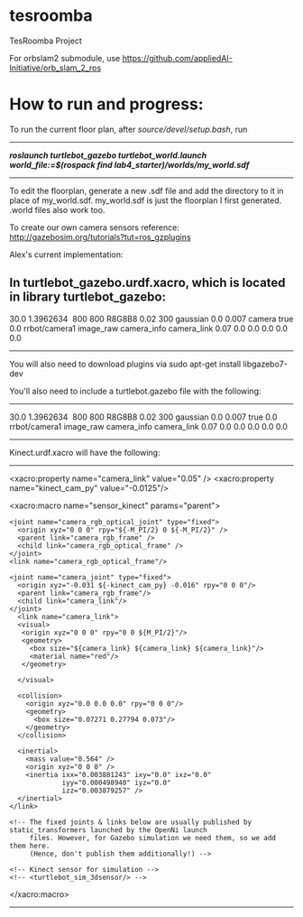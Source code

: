 # tesroomba
TesRoomba Project


For orbslam2 submodule, use https://github.com/appliedAI-Initiative/orb_slam_2_ros

# How to run and progress:

To run the current floor plan, after *source/devel/setup.bash*, run 

---
***roslaunch turtlebot_gazebo turtlebot_world.launch world_file:=$(rospack find lab4_starter)/worlds/my_world.sdf***

---
To edit the floorplan, generate a new .sdf file and add the directory to it in place of my_world.sdf. my_world.sdf is just the floorplan I first generated. .world files also work too.

To create our own camera sensors reference: http://gazebosim.org/tutorials?tut=ros_gzplugins

Alex's current implementation: 

In turtlebot_gazebo.urdf.xacro, which is located in library turtlebot_gazebo: 
---
<?xml version="1.0"?>
<robot name="turtlebot_gazebo" xmlns:xacro="http://ros.org/wiki/xacro">
  <!-- Microsoft Kinect / ASUS Xtion PRO Live for simulation -->
  <xacro:macro name="turtlebot_sim_3dsensor">
    <gazebo reference="camera_link">
      <sensor type="camera" name="camera">
        <update_rate>30.0</update_rate>
         <camera name="head">
           <horizontal_fov>1.3962634</horizontal_fov>
           <image>
             <width>800</width>
             <height>800</height>
             <format>R8G8B8</format>
           </image>
           <clip>
             <near>0.02</near>
             <far>300</far>
           </clip>
           <noise>
             <type>gaussian</type>
             <!-- Noise is sampled independently per pixel on each frame.
                  That pixel's noise value is added to each of its color
                  channels, which at that point lie in the range [0,1]. -->
             <mean>0.0</mean>
             <stddev>0.007</stddev>
           </noise>
         </camera>
        <plugin name="camera_controller" filename="libgazebo_ros_camera.so">
          <cameraName>camera</cameraName>
          <alwaysOn>true</alwaysOn>
          <updateRate>0.0</updateRate>
          <cameraName>rrbot/camera1</cameraName>
          <imageTopicName>image_raw</imageTopicName>
          <cameraInfoTopicName>camera_info</cameraInfoTopicName>
          <frameName>camera_link</frameName>
          <hackBaseline>0.07</hackBaseline>
          <distortionK1>0.0</distortionK1>
          <distortionK2>0.0</distortionK2>
          <distortionK3>0.0</distortionK3>
          <distortionT1>0.0</distortionT1>
          <distortionT2>0.0</distortionT2>
        </plugin>
      </sensor>
    </gazebo>
  </xacro:macro>
</robot>

---

You will also need to download plugins via sudo apt-get install libgazebo7-dev

You'll also need to include a turtlebot.gazebo file with the following:

---
<robot>
  <!-- camera -->
  <gazebo reference="camera_link">
    <sensor type="camera" name="camera1">
      <update_rate>30.0</update_rate>
      <camera name="head">
        <horizontal_fov>1.3962634</horizontal_fov>
        <image>
          <width>800</width>
          <height>800</height>
          <format>R8G8B8</format>
        </image>
        <clip>
          <near>0.02</near>
          <far>300</far>
        </clip>
        <noise>
          <type>gaussian</type>
          <!-- Noise is sampled independently per pixel on each frame.
               That pixel's noise value is added to each of its color
               channels, which at that point lie in the range [0,1]. -->
          <mean>0.0</mean>
          <stddev>0.007</stddev>
        </noise>
      </camera>
      <plugin name="camera_controller" filename="libgazebo_ros_camera.so">
        <alwaysOn>true</alwaysOn>
        <updateRate>0.0</updateRate>
        <cameraName>rrbot/camera1</cameraName>
        <imageTopicName>image_raw</imageTopicName>
        <cameraInfoTopicName>camera_info</cameraInfoTopicName>
        <frameName>camera_link</frameName>
        <hackBaseline>0.07</hackBaseline>
        <distortionK1>0.0</distortionK1>
        <distortionK2>0.0</distortionK2>
        <distortionK3>0.0</distortionK3>
        <distortionT1>0.0</distortionT1>
        <distortionT2>0.0</distortionT2>
      </plugin>
    </sensor>
  </gazebo>

</robot>


---

Kinect.urdf.xacro will have the following:

---
<?xml version="1.0"?>
<robot name="sensor_kinect" xmlns:xacro="http://ros.org/wiki/xacro">
  <xacro:include filename="$(find turtlebot_description)/urdf/turtlebot_gazebo.urdf.xacro"/>
  <xacro:include filename="$(find turtlebot_description)/urdf/turtlebot_properties.urdf.xacro"/>

  <xacro:property name="camera_link" value="0.05" /> <!-- Size of square 'camera' box -->
  <xacro:property name="kinect_cam_py" value="-0.0125"/>
  <!-- Parameterised in part by the values in turtlebot_properties.urdf.xacro -->
  <xacro:macro name="sensor_kinect" params="parent">
    <joint name="camera_rgb_joint" type="fixed">
      <origin xyz="${cam_px} ${kinect_cam_py} ${cam_pz}" rpy="${cam_or} ${cam_op} ${cam_oy}"/>
      <parent link="${parent}"/>
      <child link="camera_rgb_frame" />
    </joint>
    <link name="camera_rgb_frame"/>

    <joint name="camera_rgb_optical_joint" type="fixed">
      <origin xyz="0 0 0" rpy="${-M_PI/2} 0 ${-M_PI/2}" />
      <parent link="camera_rgb_frame" />
      <child link="camera_rgb_optical_frame" />
    </joint>
    <link name="camera_rgb_optical_frame"/>

    <joint name="camera_joint" type="fixed">
      <origin xyz="-0.031 ${-kinect_cam_py} -0.016" rpy="0 0 0"/>
      <parent link="camera_rgb_frame"/>
      <child link="camera_link"/>
    </joint>
      <link name="camera_link">
      <visual>
       <origin xyz="0 0 0" rpy="0 0 ${M_PI/2}"/>
       <geometry>
         <box size="${camera_link} ${camera_link} ${camera_link}"/>
         <material name="red"/>
       </geometry>

      </visual>

  	  <collision>
        <origin xyz="0.0 0.0 0.0" rpy="0 0 0"/>
  	    <geometry>
  	      <box size="0.07271 0.27794 0.073"/>
  	    </geometry>
  	  </collision>

      <inertial>
        <mass value="0.564" />
        <origin xyz="0 0 0" />
        <inertia ixx="0.003881243" ixy="0.0" ixz="0.0"
                 iyy="0.000498940" iyz="0.0"
                 izz="0.003879257" />
      </inertial>
    </link>

    <!-- The fixed joints & links below are usually published by static_transformers launched by the OpenNi launch
         files. However, for Gazebo simulation we need them, so we add them here.
         (Hence, don't publish them additionally!) -->

	<!-- Kinect sensor for simulation -->
	<!-- <turtlebot_sim_3dsensor/> -->
  </xacro:macro>
</robot>

---




